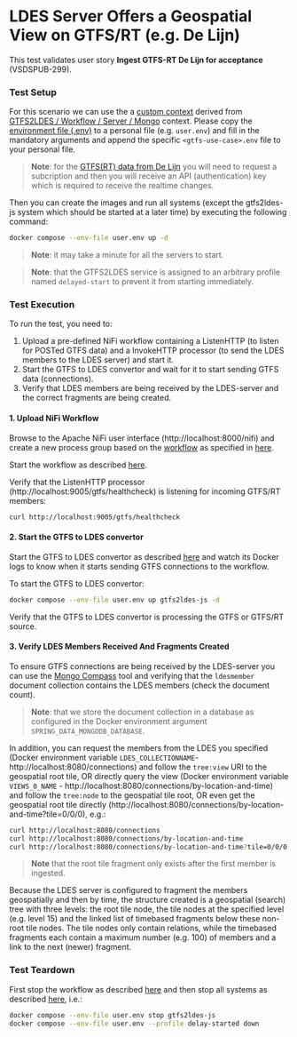 # LDES Server Offers a Geospatial View on GTFS/RT (e.g. De Lijn)
This test validates user story **Ingest GTFS-RT De Lijn for acceptance** (VSDSPUB-299).

### Test Setup
For this scenario we can use the a [custom context](./docker-compose.yml) derived from [GTFS2LDES / Workflow / Server / Mongo](../../../support/context/gtfs2ldes-workflow-server-mongo/README.md) context. Please copy the [environment file (.env)](./.env) to a personal file (e.g. `user.env`) and fill in the mandatory arguments and append the specific `<gtfs-use-case>.env` file to your personal file.

> **Note**: for the [GTFS(RT) data from De Lijn](https://data.delijn.be/) you will need to request a subcription and then you will receive an API (authentication) key which is required to receive the realtime changes.

Then you can create the images and run all systems (except the gtfs2ldes-js system which should be started at a later time) by executing the following command:
```bash
docker compose --env-file user.env up -d
```
> **Note**: it may take a minute for all the servers to start.

> **Note**: that the GTFS2LDES service is assigned to an arbitrary profile named `delayed-start` to prevent it from starting immediately.

### Test Execution
To run the test, you need to:
1. Upload a pre-defined NiFi workflow containing a ListenHTTP (to listen for POSTed GTFS data) and a InvokeHTTP processor (to send the LDES members to the LDES server) and start it.
2. Start the GTFS to LDES convertor and wait for it to start sending GTFS data (connections).
3. Verify that LDES members are being received by the LDES-server and the correct fragments are being created.

#### 1. Upload NiFi Workflow
Browse to the Apache NiFi user interface (http://localhost:8000/nifi) and create a new process group based on the [workflow](./nifi-workflow.json) as specified in [here](../../../support/context/workflow/README.md#creating-a-workflow).

Start the workflow as described [here](../../../support/context/workflow/README.md#starting-a-workflow).

Verify that the ListenHTTP processor (http://localhost:9005/gtfs/healthcheck) is listening for incoming GTFS/RT members:
```bash
curl http://localhost:9005/gtfs/healthcheck
```

#### 2. Start the GTFS to LDES convertor
Start the GTFS to LDES convertor as described [here](../../../support/context/gtfs2ldes-workflow-server-mongo/README.md#start-the-gtfs-to-ldes-convertor) and watch its Docker logs to know when it starts sending GTFS connections to the workflow.

To start the GTFS to LDES convertor:
```bash
docker compose --env-file user.env up gtfs2ldes-js -d
```
Verify that the GTFS to LDES convertor is processing the GTFS or GTFS/RT source.

#### 3. Verify LDES Members Received And Fragments Created
To ensure GTFS connections are being received by the LDES-server you can use the [Mongo Compass](https://www.mongodb.com/products/compass) tool and verifying that the `ldesmember` document collection contains the LDES members (check the document count).
> **Note**: that we store the document collection in a database as configured in the Docker environment argument `SPRING_DATA_MONGODB_DATABASE`.

In addition, you can request the members from the LDES you specified (Docker environment variable `LDES_COLLECTIONNAME`- http://localhost:8080/connections) and follow the `tree:view` URI to the geospatial root tile, OR directly query the view (Docker environment variable `VIEWS_0_NAME` - http://localhost:8080/connections/by-location-and-time) and follow the `tree:node` to the geospatial tile root, OR even get the geospatial root tile directly (http://localhost:8080/connections/by-location-and-time?tile=0/0/0), e.g.:
```bash
curl http://localhost:8080/connections
curl http://localhost:8080/connections/by-location-and-time
curl http://localhost:8080/connections/by-location-and-time?tile=0/0/0
```

> **Note** that the root tile fragment only exists after the first member is ingested.

Because the LDES server is configured to fragment the members geospatially and then by time, the structure created is a geospatial (search) tree with three levels: the root tile node, the tile nodes at the specified level (e.g. level 15) and the linked list of timebased fragments below these non-root tile nodes. The tile nodes only contain relations, while the timebased fragments each contain a maximum number (e.g. 100) of members and a link to the next (newer) fragment.

### Test Teardown
First stop the workflow as described [here](../../../support/context/workflow/README.md#stopping-a-workflow) and then stop all systems as described [here](../../../support/context/gtfs2ldes-workflow-server-mongo/README.md#stop-the-systems), i.e.:
```bash
docker compose --env-file user.env stop gtfs2ldes-js
docker compose --env-file user.env --profile delay-started down
```
